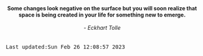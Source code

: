 
<div align="center"><b><span>Some changes look negative on the surface but you will soon realize that space is being created in your life for something new to emerge.</span></b><br><br><i> - Eckhart Tolle</i></div>
<br><br><kbd>Last updated:Sun Feb 26 12:08:57 2023</kbd>